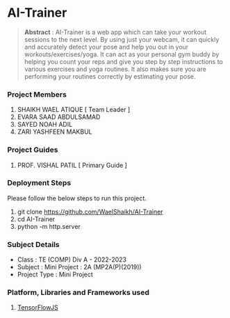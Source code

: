 # AI-Trainer

> **Abstract** : AI-Trainer is a web app which can take your workout sessions to the next level. By using just your webcam, it can quickly and accurately detect your pose and help you out in your workouts/exercises/yoga. It can act as your personal gym buddy by helping you count your reps and give you step by step instructions to various exercises and yoga routines. It also makes sure you are performing your routines correctly by estimating your pose.

### Project Members
1. SHAIKH WAEL ATIQUE  [ Team Leader ] 
2. EVARA SAAD ABDULSAMAD 
3. SAYED NOAH ADIL 
4. ZARI YASHFEEN MAKBUL 

### Project Guides
1. PROF. VISHAL PATIL  [ Primary Guide ] 

### Deployment Steps
Please follow the below steps to run this project.
1. git clone https://github.com/WaelShaikh/AI-Trainer
2. cd AI-Trainer
3. python -m http.server

### Subject Details
- Class : TE (COMP) Div A - 2022-2023
- Subject : Mini Project : 2A (MP2A(P)(2019))
- Project Type : Mini Project

### Platform, Libraries and Frameworks used
1. [TensorFlowJS](https://www.tensorflow.org/js)

